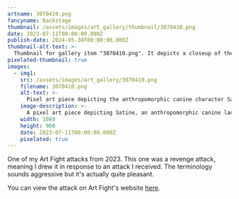 ```yaml
---
artname: 3070410.png
fancyname: Backstage
thumbnail: /assets/images/art_gallery/thumbnail/3070410.png
date: 2023-07-11T00:00:00.000Z
publish-date: 2024-05-30T00:00:00.000Z
thumbnail-alt-text: >-
  Thumbnail for gallery item "3070410.png". It depicts a closeup of the character Satine resting at a table.
pixelated-thumbnail: true
images:
  - img1:
    src: /assets/images/art_gallery/3070410.png
    filename: 3070410.png
    alt-text: >-
      Pixel art piece depicting the anthropomorphic canine character Satine resting at a table.
    image-description: >-
      A pixel art piece depicting Satine, an anthropomorphic canine lady. She is sat at a brown table, resting her head on her hand and holding a cigarette in a cigarette holder. She is wearing a red dress, and looking at something out of frame towards the right of the viewer with an expression of disdain. The background consists of abstract purple streaks, vaguely resembling a beam of light cast by a stagelight.
    width: 1080
    height: 900
    date: 2023-07-11T00:00:00.000Z
    pixelated: true
---
```

<p>
	One of my Art Fight attacks from 2023. This one was a revenge attack, meaning I drew it in response to an attack I received. The terminology sounds aggressive but it's actually quite pleasant.
</p>
<p>
	You can view the attack on Art Fight's website <a href="https://artfight.net/attack/4952994.backstage" target="_blank">here</a>.
</p>
